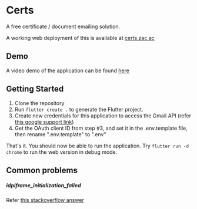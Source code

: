 # Certs

A free certificate / document emailing solution.

A working web deployment of this is available at [certs.zac.ac](https://certs.zac.ac)

## Demo

A video demo of the application can be found [here](https://www.linkedin.com/posts/zaca_softwareengineering-innovation-technology-activity-6823358703325073408-97QL?utm_source=linkedin_share&utm_medium=member_desktop_web)

## Getting Started

1. Clone the repository
2. Run `flutter create .` to generate the Flutter project. 
3. Create new credentials for this application to access the Gmail API (refer [this google support link](https://support.google.com/googleapi/answer/6158849?hl=en))
4. Get the OAuth client ID from step #3, and set it in the .env.template file, then rename ".env.template" to ".env"

That's it. You should now be able to run the application. Try `flutter run -d chrome` to run the web version in debug mode.

## Common problems

##### idpiframe_initialization_failed
Refer [this stackoverflow answer](https://stackoverflow.com/a/53899196/6841962)